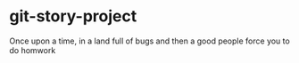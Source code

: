 # git-story-project
Once upon a time, in a land full of bugs
and then a good people force you to do homwork
